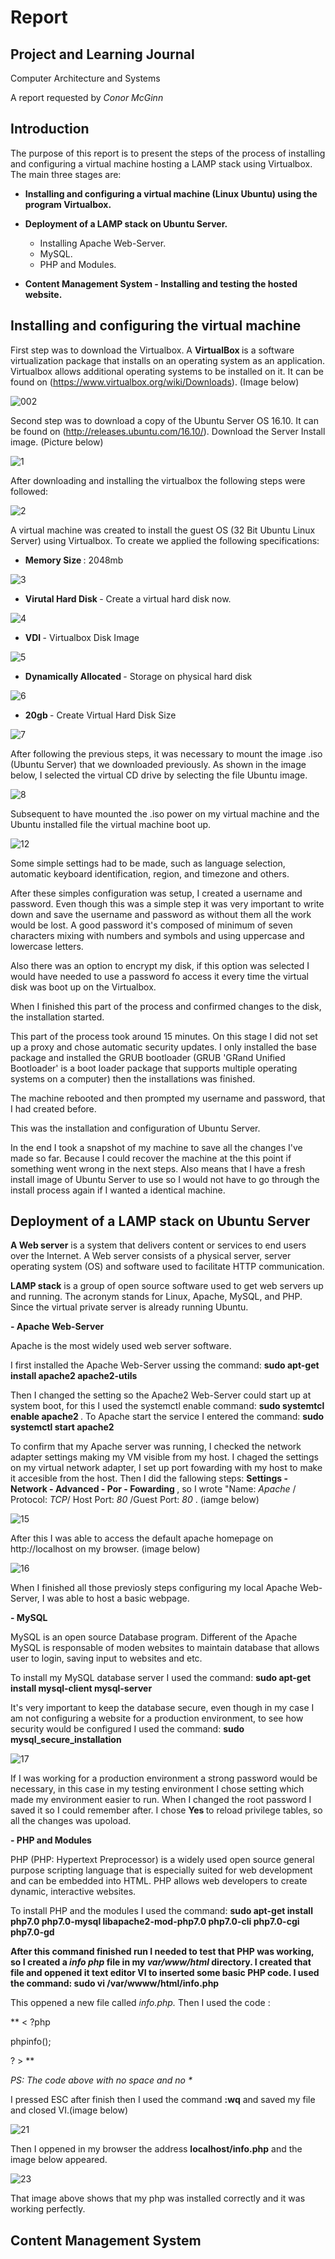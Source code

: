 # Report

## Project and Learning Journal

Computer Architecture and Systems

A report requested by<i> Conor McGinn </i>

## Introduction

The purpose of this report is to present the steps of the process of installing and configuring a virtual machine hosting a LAMP stack using Virtualbox. The main three stages are:

-	<b> Installing and configuring a virtual machine (Linux Ubuntu) using the program Virtualbox.</b>
-	<b>Deployment of a LAMP stack on Ubuntu Server. </b>

      - Installing Apache Web-Server.
      - MySQL.
      - PHP and Modules.
-	<b> Content Management System -  Installing and testing the hosted website. </b>


## Installing and configuring the virtual machine

First step was to download the Virtualbox. A <b>VirtualBox </b>is a software virtualization package that installs on an operating system as an application. Virtualbox allows additional operating systems to be installed on it. It can be found on (https://www.virtualbox.org/wiki/Downloads). (Image below)

   ![002](https://cloud.githubusercontent.com/assets/25640511/25554593/dfbcb228-2cc8-11e7-996d-9171fd9435a5.png)


Second step was to download a copy of the Ubuntu Server OS 16.10. It can be found on (http://releases.ubuntu.com/16.10/).
Download the Server Install image. (Picture below)

   ![1](https://cloud.githubusercontent.com/assets/25640511/25501789/da7a8332-2b8b-11e7-83e7-f3d9096d1e6a.png)

After downloading and installing the virtualbox the following steps were followed:

   ![2](https://cloud.githubusercontent.com/assets/25640511/25501788/da761cde-2b8b-11e7-80c9-6e24047e6cb3.png)
    
  A virtual machine was created to install the guest OS (32 Bit Ubuntu Linux Server) using Virtualbox. To create we applied the following specifications:

   - <b> Memory Size </b>: 2048mb
   
   ![3](https://cloud.githubusercontent.com/assets/25640511/25501713/916d657e-2b8b-11e7-9cf7-56ffd324e1a5.png)
   
   - <b> Virutal Hard Disk </b> - Create a virtual hard disk now.
   

   ![4](https://cloud.githubusercontent.com/assets/25640511/25501714/91716b1a-2b8b-11e7-9a95-26cfba41e437.png)

   - <b> VDI </b> - Virtualbox Disk Image
   
   
   ![5](https://cloud.githubusercontent.com/assets/25640511/25501715/91744060-2b8b-11e7-89d5-7d2942012370.png)
   
   - <b> Dynamically Allocated </b> - Storage on physical hard disk
   
   
   ![6](https://cloud.githubusercontent.com/assets/25640511/25501716/919d1724-2b8b-11e7-945e-ed524e0d69c6.png)
   
   - <b> 20gb </b> - Create Virtual Hard Disk Size
   
   
   ![7](https://cloud.githubusercontent.com/assets/25640511/25501717/919e7876-2b8b-11e7-845e-6e2d036651f6.png)
   

After following the previous steps, it was necessary to mount the image .iso (Ubuntu Server) that we downloaded previously.
As shown in the image below, I selected the virtual CD drive by selecting the file Ubuntu image.

   ![8](https://cloud.githubusercontent.com/assets/25640511/25501718/919ef5bc-2b8b-11e7-92c5-9731f87f1d8e.png)


Subsequent to have mounted the .iso power on my virtual machine and the Ubuntu installed file the virtual machine boot up. 

  ![12](https://cloud.githubusercontent.com/assets/25640511/25501704/91430ebe-2b8b-11e7-8ea3-4e82a02778fe.png)
  

Some simple settings had to be made, such as language selection, automatic keyboard identification, region, and timezone and others. 

   After these simples configuration was setup, I created a username and password. Even though this was a simple step it was very important to write down and save the username and password as without them all the work would be lost. A good password it's composed of minimum of seven characters mixing with numbers and symbols and using uppercase and lowercase letters. 
   
   Also there was an option to encrypt my disk, if this option was selected I would have needed to use a password fo access it every time the virtual disk was boot up on the Virtualbox. 
   
   When I finished this part of the process and confirmed changes to the disk, the installation started.
   
   This part of the process took around 15 minutes. On this stage I did not set up a proxy and chose automatic security updates. I only installed the base package and installed the GRUB bootloader (GRUB 'GRand Unified Bootloader' is a boot loader package that supports multiple operating systems on a computer) then the installations was finished.
   
   The machine rebooted and then prompted my username and password, that I had created before.
   
   This was the installation and configuration of Ubuntu Server.
   
   In the end I took a snapshot of my machine to save all the changes I've made so far. Because I could recover the machine at the this point if something went wrong in the next steps. Also means that I have a fresh install image of Ubuntu Server to use so I would not have to go through the install process again if I wanted a identical machine.
   
## Deployment of a LAMP stack on Ubuntu Server

   <b>A Web server</b> is a system that delivers content or services to end users over the Internet. A Web server consists of a physical server, server operating system (OS) and software used to facilitate HTTP communication.
   
  <b> LAMP stack</b> is a group of open source software used to get web servers up and running. The acronym stands for Linux, Apache,  MySQL, and PHP. Since the virtual private server is already running Ubuntu.
   
<b>-   Apache Web-Server </b>

Apache is the most widely used web server software.

I first installed the Apache Web-Server ussing the command: <b> sudo apt-get install apache2 apache2-utils </b>

Then I changed the setting so the Apache2 Web-Server could start up at system boot, for this I used the systemctl enable command: 
<b> sudo systemtcl enable apache2 </b>. To Apache start the service I entered the command: <b> sudo systemctl start apache2 </b>

To confirm that my Apache server was running, I checked the network adapter settings making my VM visible from my host. I chaged the settings on my virtual network adapter, I set up port fowarding with my host to make it accesible from the host. Then I did the fallowing steps: <b> Settings - Network - Advanced - Por - Fowarding </b>, so I wrote "Name: <i> Apache </i>/ Protocol:<i> TCP</i>/ Host Port:<i> 80</i> /Guest Port:<i> 80 </i>. (iamge below)


![15](https://cloud.githubusercontent.com/assets/25640511/25501703/9142bdec-2b8b-11e7-9440-4e286553a15b.png)


After this I was able to access the default apache homepage on http://localhost on my browser. (image below)


![16](https://cloud.githubusercontent.com/assets/25640511/25501705/9143ff7c-2b8b-11e7-9a3e-1b8a8aa39185.png)


When I finished all those previosly steps configuring my local Apache Web-Server, I was able to host a basic webpage. 

<b>-   MySQL </b>

MySQL is an open source Database program. Different of the Apache MySQL is responsable of moden websites to maintain database that allows user to login, saving input to websites and etc.

To install my MySQL database server I used the command: <b> sudo apt-get install mysql-client mysql-server</b>

It's very important to keep the database secure, even though in my case I am not configuring a website for a production environment, to see how security would be configured I used the command: <b>sudo mysql_secure_installation </b>

![17](https://cloud.githubusercontent.com/assets/25640511/25501707/91589fe0-2b8b-11e7-8649-fde1d01d3928.png)


If I was working for a production environment a strong password would be necessary, in this case in my testing environment I chose setting which made my environment easier to run. When I changed the root password I saved it so I could remember after. I chose <b> Yes </b> to reload privilege tables, so all the changes was upoload.

<b>-  PHP and Modules </b>

PHP (PHP: Hypertext Preprocessor) is a widely used open source general purpose scripting language that is especially suited for web development and can be embedded into HTML. PHP allows web developers to create dynamic, interactive websites.

To install PHP and the modules I used the command: 
<b>sudo apt-get install php7.0 php7.0-mysql libapache2-mod-php7.0 php7.0-cli php7.0-cgi php7.0-gd

 After this command finished run I needed to test that PHP was working, so I created a <i>info php</i> file in my <i>var/www/html</i>  directory. I created that file and oppened it text editor VI to inserted some basic PHP code. I used the command:
 <b>sudo vi /var/wwww/html/info.php </b>
 
 </b> This oppened a new file called <i> info.php.</i> Then I used the code : 
 
 
 ** < ?php
 
 phpinfo();
 
 ? > **
  
  
  
 <i>PS: The code above with no space and no * </i>
 
 I pressed ESC after finish then I used the command <b> :wq</b> and saved my file and closed VI.(image below)
 
 
 ![21](https://cloud.githubusercontent.com/assets/25640511/25501709/915bb392-2b8b-11e7-8379-788a477f7fc5.png)

Then I oppened in my browser the address <b>localhost/info.php</b> and the image below appeared.

![23](https://cloud.githubusercontent.com/assets/25640511/25501710/915e840a-2b8b-11e7-80d8-3dc0f6045380.png)

That image above shows that my php was installed correctly and it was working perfectly.


## Content Management System


